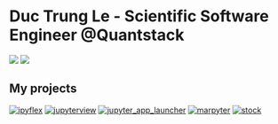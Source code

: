 # Duc Trung Le - Scientific Software Engineer @Quantstack

![](https://github-readme-stats.vercel.app/api?username=trungleduc&theme=dracula&hide_border=true&include_all_commits=false&count_private=true)
![](https://github-readme-streak-stats.herokuapp.com/?user=trungleduc&theme=dracula&hide_border=true)<br/>


## My projects
[![ipyflex](https://github-readme-stats.vercel.app/api/pin/?username=trungleduc&repo=ipyflex&theme=dracula&show_owner=true)](https://github.com/trungleduc/ipyflex)
[![jupyterview](https://github-readme-stats.vercel.app/api/pin/?username=trungleduc&repo=jupyterview&theme=dracula&show_owner=true)](https://github.com/trungleduc/jupyterview)
[![jupyter_app_launcher](https://github-readme-stats.vercel.app/api/pin/?username=trungleduc&repo=jupyter_app_launcher&theme=dracula&show_owner=true)](https://github.com/trungleduc/jupyter_app_launcher)
[![marpyter](https://github-readme-stats.vercel.app/api/pin/?username=trungleduc&repo=marpyter&theme=dracula&show_owner=true)](https://github.com/trungleduc/marpyter)
[![stock](https://github-readme-stats.vercel.app/api/pin/?username=trungleduc&repo=stock-dashboard&theme=dracula&show_owner=true)](https://github.com/trungleduc/stock-dashboard)

